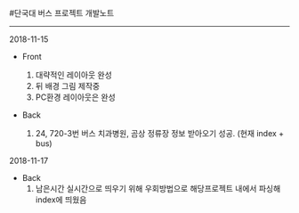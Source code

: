 #단국대 버스 프로젝트 개발노트

---------------------------------


2018-11-15
- Front
    1. 대략적인 레이아웃 완성
    2. 뒤 배경 그림 제작중
    3. PC환경 레이아웃은 완성

- Back
    1. 24, 720-3번 버스 치과병원, 곰상 정류장 정보 받아오기 성공. (현재 index + bus)

2018-11-17
- Back
    1. 남은시간 실시간으로 띄우기 위해 우회방법으로 해당프로젝트 내에서 파싱해 index에 띄웠음